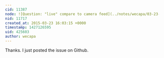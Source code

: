 ```yaml
---
cid: 11387
node: ![Question: "live" compare to camera feed](../notes/wecapa/03-23-2015/question-live-compare-to-camera-feed)
nid: 11717
created_at: 2015-03-23 16:03:15 +0000
timestamp: 1427126595
uid: 425603
author: wecapa
---
```


Thanks.  I just posted the issue on Github.